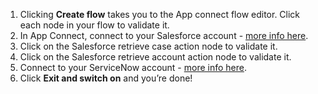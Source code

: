 1. Clicking **Create flow** takes you to the App connect flow editor. Click each node in your flow to validate it. 
1. In App Connect, connect to your Salesforce account - [more info here](https://developer.ibm.com/integration/docs/app-connect/how-to-guides-for-apps/use-ibm-app-connect-salesforce/).   
1. Click on the Salesforce retrieve case action node to validate it. 
1. Click on the Salesforce retrieve account action node to validate it. 
1. Connect to your ServiceNow account - [more info here](https://developer.ibm.com/integration/docs/app-connect/how-to-guides-for-apps/use-ibm-app-connect-servicenow/). 
1. Click **Exit and switch on** and you’re done!
